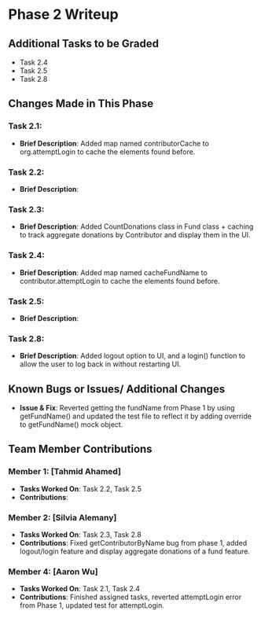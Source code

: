 # Phase 2 Writeup

## Additional Tasks to be Graded
- Task 2.4
- Task 2.5
- Task 2.8

## Changes Made in This Phase

### Task 2.1:
- **Brief Description**: Added map named contributorCache to org.attemptLogin to cache the elements found before.
  
### Task 2.2:
- **Brief Description**: 
  
### Task 2.3:
- **Brief Description**: Added CountDonations class in Fund class + caching to track aggregate donations by Contributor and display them in the UI.

### Task 2.4:
- **Brief Description**: Added map named cacheFundName to contributor.attemptLogin to cache the elements found before.
  
### Task 2.5:
- **Brief Description**:
  
### Task 2.8:
- **Brief Description**: Added logout option to UI, and a login() function to allow the user to log back in without restarting UI.

## Known Bugs or Issues/ Additional Changes
- **Issue & Fix**: Reverted getting the fundName from Phase 1 by using getFundName() and updated the test file to reflect it by adding override to getFundName() mock object.

## Team Member Contributions
### Member 1: [Tahmid Ahamed]
- **Tasks Worked On**: Task 2.2, Task 2.5
- **Contributions**:

### Member 2: [Silvia Alemany] 
- **Tasks Worked On**: Task 2.3, Task 2.8
- **Contributions**: Fixed getContributorByName bug from phase 1, added logout/login feature and display aggregate donations of a fund feature.

### Member 4: [Aaron Wu]
- **Tasks Worked On**: Task 2.1, Task 2.4
- **Contributions**: Finished assigned tasks, reverted attemptLogin error from Phase 1, updated test for attemptLogin.
